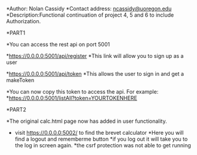 *Author: Nolan Cassidy
*Contact address: ncassidy@uoregon.edu
*Description:Functional continuation of project 4, 5 and 6 to include Authorization.


*PART1

*You can access the rest api on port 5001

*https://0.0.0.0:5001/api/register
*This link will allow you to sign up as a user

*https://0.0.0.0:5001/api/token
*This allows the user to sign in and get a makeToken

*You can now copy this token to access the api. For example:
*https://0.0.0.0:5001/listAll?token=YOURTOKENHERE

*PART2

*The original calc.html page now has added in user functionality.
* visit https://0.0.0.0:5002/ to find the brevet calculator
*Here you will find a logout and rememberme button
*if you log out it will take you to the log in screen again.
*the csrf protection was not able to get running
